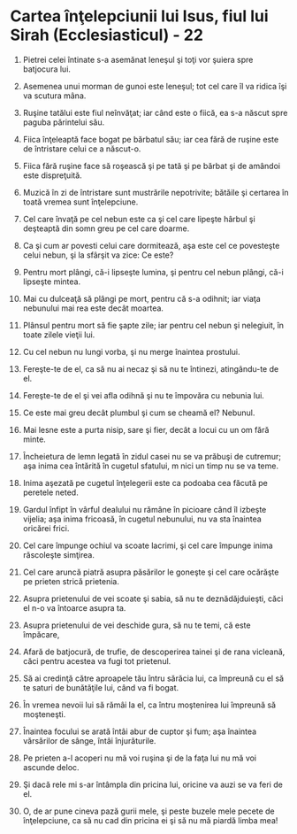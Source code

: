 # Cartea &#238;n&#355;elepciunii lui Isus, fiul lui Sirah (Ecclesiasticul) - 22

1. Pietrei celei întinate s-a asemănat leneşul şi toţi vor şuiera spre batjocura lui. 

2. Asemenea unui morman de gunoi este leneşul; tot cel care îl va ridica îşi va scutura mâna. 

3. Ruşine tatălui este fiul neînvăţat; iar când este o fiică, ea s-a născut spre paguba părintelui său. 

4. Fiica înţeleaptă face bogat pe bărbatul său; iar cea fără de ruşine este de întristare celui ce a născut-o. 

5. Fiica fără ruşine face să roşească şi pe tată şi pe bărbat şi de amândoi este dispreţuită. 

6. Muzică în zi de întristare sunt mustrările nepotrivite; bătăile şi certarea în toată vremea sunt înţelepciune. 

7. Cel care învaţă pe cel nebun este ca şi cel care lipeşte hârbul şi deşteaptă din somn greu pe cel care doarme. 

8. Ca şi cum ar povesti celui care dormitează, aşa este cel ce povesteşte celui nebun, şi la sfârşit va zice: Ce este? 

9. Pentru mort plângi, că-i lipseşte lumina, şi pentru cel nebun plângi, că-i lipseşte mintea. 

10. Mai cu dulceaţă să plângi pe mort, pentru că s-a odihnit; iar viaţa nebunului mai rea este decât moartea. 

11. Plânsul pentru mort să fie şapte zile; iar pentru cel nebun şi nelegiuit, în toate zilele vieţii lui. 

12. Cu cel nebun nu lungi vorba, şi nu merge înaintea prostului. 

13. Fereşte-te de el, ca să nu ai necaz şi să nu te întinezi, atingându-te de el. 

14. Fereşte-te de el şi vei afla odihnă şi nu te împovăra cu nebunia lui. 

15. Ce este mai greu decât plumbul şi cum se cheamă el? Nebunul. 

16. Mai lesne este a purta nisip, sare şi fier, decât a locui cu un om fără minte. 

17. Încheietura de lemn legată în zidul casei nu se va prăbuşi de cutremur; aşa inima cea întărită în cugetul sfatului, m nici un timp nu se va teme. 

18. Inima aşezată pe cugetul înţelegerii este ca podoaba cea făcută pe peretele neted. 

19. Gardul înfipt în vârful dealului nu rămâne în picioare când îl izbeşte vijelia; aşa inima fricoasă, în cugetul nebunului, nu va sta înaintea oricărei frici. 

20. Cel care împunge ochiul va scoate lacrimi, şi cel care împunge inima răscoleşte simţirea. 

21. Cel care aruncă piatră asupra păsărilor le goneşte şi cel care ocărăşte pe prieten strică prietenia. 

22. Asupra prietenului de vei scoate şi sabia, să nu te deznădăjduieşti, căci el n-o va întoarce asupra ta. 

23. Asupra prietenului de vei deschide gura, să nu te temi, că este împăcare, 

24. Afară de batjocură, de trufie, de descoperirea tainei şi de rana vicleană, căci pentru acestea va fugi tot prietenul. 

25. Să ai credinţă către aproapele tău întru sărăcia lui, ca împreună cu el să te saturi de bunătăţile lui, când va fi bogat. 

26. În vremea nevoii lui să rămâi la el, ca întru moştenirea lui împreună să moşteneşti. 

27. Înaintea focului se arată întâi abur de cuptor şi fum; aşa înaintea vărsărilor de sânge, întâi înjurăturile. 

28. Pe prieten a-l acoperi nu mă voi ruşina şi de la faţa lui nu mă voi ascunde deloc. 

29. Şi dacă rele mi s-ar întâmpla din pricina lui, oricine va auzi se va feri de el. 

30. O, de ar pune cineva pază gurii mele, şi peste buzele mele pecete de înţelepciune, ca să nu cad din pricina ei şi să nu mă piardă limba mea! 

